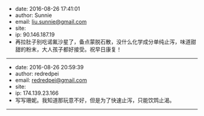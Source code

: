 - date: 2016-08-26 17:41:01
- author: Sunnie
- email: liu.sunnie@gmail.com
- site: 
- ip: 90.146.187.19
- 再拉肚子别吃诺氟沙星了，备点蒙脱石散，没什么化学成分单纯止泻，味道甜甜的粉末，大人孩子都好接受。祝早日康复！
- - - - - - - - - - - - - - - -
- date: 2016-08-26 20:59:39
- author: redredpei
- email: redredpei@gmail.com
- site: 
- ip: 174.139.23.166
- 写写珊妮。我知道那玩意不好，但是为了快速止泻，只能饮鸩止渴。
- - - - - - - - - - - - - - - -
